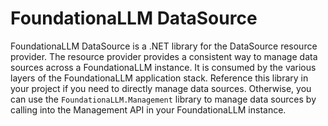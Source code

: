 # FoundationaLLM DataSource

FoundationaLLM DataSource is a .NET library for the DataSource resource provider. The resource provider provides a consistent way
to manage data sources across a FoundationaLLM instance. It is consumed by the various layers of the FoundationaLLM
application stack. Reference this library in your project if you need to directly manage data sources. Otherwise, you can use the
`FoundationaLLM.Management` library to manage data sources by calling into the Management API in your FoundationaLLM instance.
